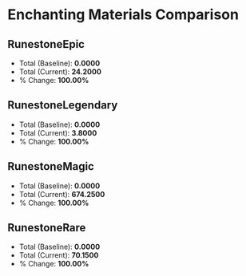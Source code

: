 # Enchanting Materials Comparison

## RunestoneEpic
- Total (Baseline): **0.0000**
- Total (Current): **24.2000**
- % Change: **100.00%**

## RunestoneLegendary
- Total (Baseline): **0.0000**
- Total (Current): **3.8000**
- % Change: **100.00%**

## RunestoneMagic
- Total (Baseline): **0.0000**
- Total (Current): **674.2500**
- % Change: **100.00%**

## RunestoneRare
- Total (Baseline): **0.0000**
- Total (Current): **70.1500**
- % Change: **100.00%**
